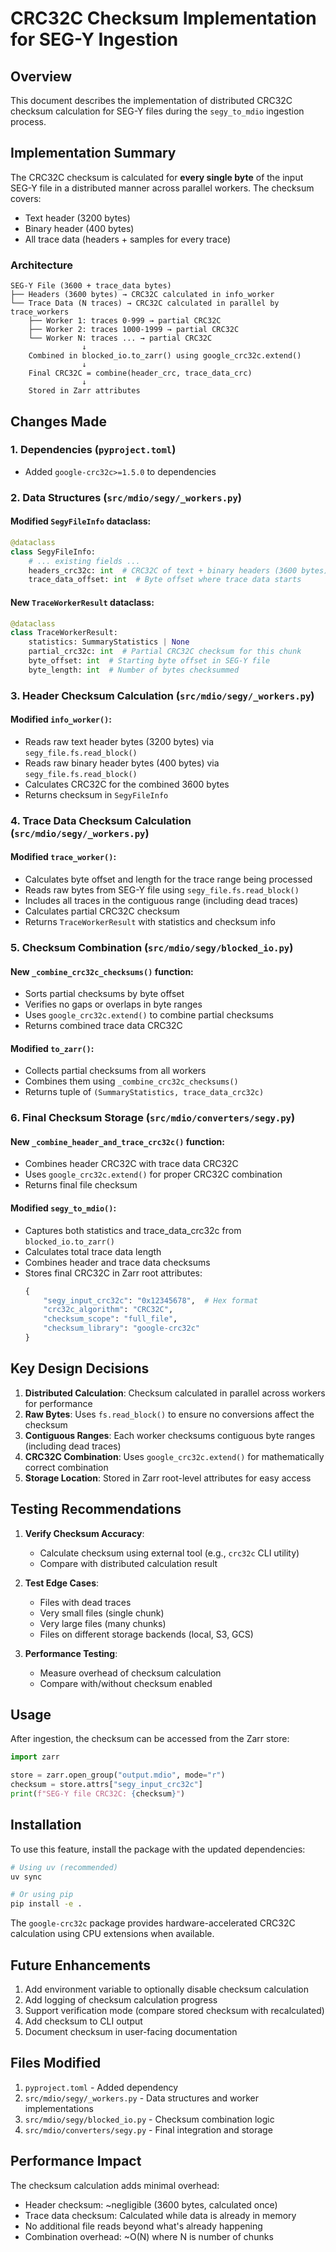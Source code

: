 # CRC32C Checksum Implementation for SEG-Y Ingestion

## Overview
This document describes the implementation of distributed CRC32C checksum calculation for SEG-Y files during the `segy_to_mdio` ingestion process.

## Implementation Summary

The CRC32C checksum is calculated for **every single byte** of the input SEG-Y file in a distributed manner across parallel workers. The checksum covers:
- Text header (3200 bytes)
- Binary header (400 bytes)  
- All trace data (headers + samples for every trace)

### Architecture

```
SEG-Y File (3600 + trace_data bytes)
├── Headers (3600 bytes) → CRC32C calculated in info_worker
└── Trace Data (N traces) → CRC32C calculated in parallel by trace_workers
    ├── Worker 1: traces 0-999 → partial CRC32C
    ├── Worker 2: traces 1000-1999 → partial CRC32C
    └── Worker N: traces ... → partial CRC32C
                ↓
    Combined in blocked_io.to_zarr() using google_crc32c.extend()
                ↓
    Final CRC32C = combine(header_crc, trace_data_crc)
                ↓
    Stored in Zarr attributes
```

## Changes Made

### 1. Dependencies (`pyproject.toml`)
- Added `google-crc32c>=1.5.0` to dependencies

### 2. Data Structures (`src/mdio/segy/_workers.py`)

#### Modified `SegyFileInfo` dataclass:
```python
@dataclass
class SegyFileInfo:
    # ... existing fields ...
    headers_crc32c: int  # CRC32C of text + binary headers (3600 bytes)
    trace_data_offset: int  # Byte offset where trace data starts
```

#### New `TraceWorkerResult` dataclass:
```python
@dataclass
class TraceWorkerResult:
    statistics: SummaryStatistics | None
    partial_crc32c: int  # Partial CRC32C checksum for this chunk
    byte_offset: int  # Starting byte offset in SEG-Y file
    byte_length: int  # Number of bytes checksummed
```

### 3. Header Checksum Calculation (`src/mdio/segy/_workers.py`)

#### Modified `info_worker()`:
- Reads raw text header bytes (3200 bytes) via `segy_file.fs.read_block()`
- Reads raw binary header bytes (400 bytes) via `segy_file.fs.read_block()`
- Calculates CRC32C for the combined 3600 bytes
- Returns checksum in `SegyFileInfo`

### 4. Trace Data Checksum Calculation (`src/mdio/segy/_workers.py`)

#### Modified `trace_worker()`:
- Calculates byte offset and length for the trace range being processed
- Reads raw bytes from SEG-Y file using `segy_file.fs.read_block()`
- Includes all traces in the contiguous range (including dead traces)
- Calculates partial CRC32C checksum
- Returns `TraceWorkerResult` with statistics and checksum info

### 5. Checksum Combination (`src/mdio/segy/blocked_io.py`)

#### New `_combine_crc32c_checksums()` function:
- Sorts partial checksums by byte offset
- Verifies no gaps or overlaps in byte ranges
- Uses `google_crc32c.extend()` to combine partial checksums
- Returns combined trace data CRC32C

#### Modified `to_zarr()`:
- Collects partial checksums from all workers
- Combines them using `_combine_crc32c_checksums()`
- Returns tuple of `(SummaryStatistics, trace_data_crc32c)`

### 6. Final Checksum Storage (`src/mdio/converters/segy.py`)

#### New `_combine_header_and_trace_crc32c()` function:
- Combines header CRC32C with trace data CRC32C
- Uses `google_crc32c.extend()` for proper CRC32C combination
- Returns final file checksum

#### Modified `segy_to_mdio()`:
- Captures both statistics and trace_data_crc32c from `blocked_io.to_zarr()`
- Calculates total trace data length
- Combines header and trace data checksums
- Stores final CRC32C in Zarr root attributes:
  ```python
  {
      "segy_input_crc32c": "0x12345678",  # Hex format
      "crc32c_algorithm": "CRC32C",
      "checksum_scope": "full_file",
      "checksum_library": "google-crc32c"
  }
  ```

## Key Design Decisions

1. **Distributed Calculation**: Checksum calculated in parallel across workers for performance
2. **Raw Bytes**: Uses `fs.read_block()` to ensure no conversions affect the checksum
3. **Contiguous Ranges**: Each worker checksums contiguous byte ranges (including dead traces)
4. **CRC32C Combination**: Uses `google_crc32c.extend()` for mathematically correct combination
5. **Storage Location**: Stored in Zarr root-level attributes for easy access

## Testing Recommendations

1. **Verify Checksum Accuracy**:
   - Calculate checksum using external tool (e.g., `crc32c` CLI utility)
   - Compare with distributed calculation result
   
2. **Test Edge Cases**:
   - Files with dead traces
   - Very small files (single chunk)
   - Very large files (many chunks)
   - Files on different storage backends (local, S3, GCS)

3. **Performance Testing**:
   - Measure overhead of checksum calculation
   - Compare with/without checksum enabled

## Usage

After ingestion, the checksum can be accessed from the Zarr store:

```python
import zarr

store = zarr.open_group("output.mdio", mode="r")
checksum = store.attrs["segy_input_crc32c"]
print(f"SEG-Y file CRC32C: {checksum}")
```

## Installation

To use this feature, install the package with the updated dependencies:

```bash
# Using uv (recommended)
uv sync

# Or using pip
pip install -e .
```

The `google-crc32c` package provides hardware-accelerated CRC32C calculation using CPU extensions when available.

## Future Enhancements

1. Add environment variable to optionally disable checksum calculation
2. Add logging of checksum calculation progress
3. Support verification mode (compare stored checksum with recalculated)
4. Add checksum to CLI output
5. Document checksum in user-facing documentation

## Files Modified

1. `pyproject.toml` - Added dependency
2. `src/mdio/segy/_workers.py` - Data structures and worker implementations
3. `src/mdio/segy/blocked_io.py` - Checksum combination logic
4. `src/mdio/converters/segy.py` - Final integration and storage

## Performance Impact

The checksum calculation adds minimal overhead:
- Header checksum: ~negligible (3600 bytes, calculated once)
- Trace data checksum: Calculated while data is already in memory
- No additional file reads beyond what's already happening
- Combination overhead: ~O(N) where N is number of chunks

